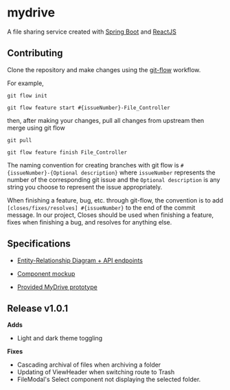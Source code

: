 # mydrive

A file sharing service created with [Spring Boot](https://spring.io/projects/spring-boot) and [ReactJS](https://reactjs.org/)

## Contributing

Clone the repository and make changes using the [git-flow](https://www.atlassian.com/git/tutorials/comparing-workflows/gitflow-workflow) workflow.

For example,

```
git flow init

git flow feature start #{issueNumber}-File_Controller
```

then, after making your changes, pull all changes from upstream then merge using git flow

```
git pull

git flow feature finish File_Controller
```

The naming convention for creating branches with git flow is ```#{issueNumber}-{Optional description}``` where ```issueNumber``` represents the number of the corresponding git issue and the ```Optional description``` is any string you choose to represent the issue appropriately.

When finishing a feature, bug, etc. through git-flow, the convention is to add ```[closes/fixes/resolves] #{issueNumber}``` to the end of the commit message. In our project, Closes should be used when finishing a feature, fixes when finishing a bug, and resolves for anything else.

## Specifications

* [Entity-Relationship Diagram + API endpoints](https://www.lucidchart.com/documents/edit/2e22884c-06f7-470d-a12e-ba6e028b9a74?shared=true&)

* [Component mockup](https://projects.invisionapp.com/freehand/document/fAKfkOXIf)

* [Provided MyDrive prototype](https://projects.invisionapp.com/prototype/MyDrive-cjhm3jumn003qjq01qvx47vds)

## Release v1.0.1

**Adds**
* Light and dark theme toggling

**Fixes**
* Cascading archival of files when archiving a folder
* Updating of ViewHeader when switching route to Trash
* FileModal's Select component not displaying the selected folder.
